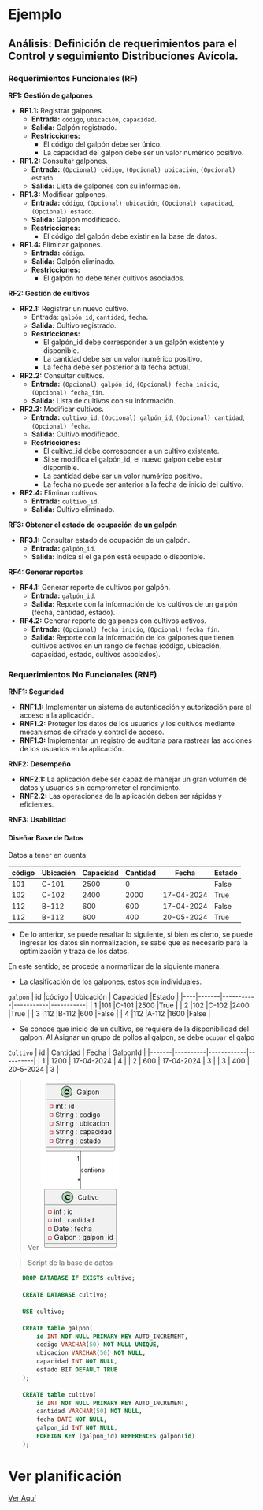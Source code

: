 # Ejemplo

## Análisis: Definición de requerimientos para el Control y seguimiento Distribuciones Avícola.

### Requerimientos Funcionales (RF)

**RF1: Gestión de galpones**

* **RF1.1:** Registrar galpones.
    * **Entrada:** `código`, `ubicación`, `capacidad`.
    * **Salida:** Galpón registrado.
    * **Restricciones:**
        * El código del galpón debe ser único.
        * La capacidad del galpón debe ser un valor numérico positivo.
* **RF1.2:** Consultar galpones.
    * **Entrada:** `(Opcional) código`, `(Opcional) ubicación`, `(Opcional) estado`.
    * **Salida:** Lista de galpones con su información.
* **RF1.3:** Modificar galpones.
    * **Entrada:** `código`, `(Opcional) ubicación`, `(Opcional) capacidad`, `(Opcional) estado`.
    * **Salida:** Galpón modificado.
    * **Restricciones:**
        * El código del galpón debe existir en la base de datos.
* **RF1.4:** Eliminar galpones.
    * **Entrada:** `código`.
    * **Salida:** Galpón eliminado.
    * **Restricciones:**
        * El galpón no debe tener cultivos asociados.

**RF2: Gestión de cultivos**

* **RF2.1:** Registrar un nuevo cultivo.
    * Entrada: `galpón_id`, `cantidad`, `fecha`.
    * **Salida:** Cultivo registrado.
    * **Restricciones:**
        * El galpón_id debe corresponder a un galpón existente y disponible.
        * La cantidad debe ser un valor numérico positivo.
        * La fecha debe ser posterior a la fecha actual.
* **RF2.2:** Consultar cultivos.
    * **Entrada:** `(Opcional) galpón_id`, `(Opcional) fecha_inicio`, `(Opcional) fecha_fin`.
    * **Salida:** Lista de cultivos con su información.
* **RF2.3:** Modificar cultivos.
    * **Entrada:** `cultivo_id`, `(Opcional) galpón_id`, `(Opcional) cantidad`, `(Opcional) fecha`.
    * **Salida:** Cultivo modificado.
    * **Restricciones:**
        * El cultivo_id debe corresponder a un cultivo existente.
        * Si se modifica el galpón_id, el nuevo galpón debe estar disponible.
        * La cantidad debe ser un valor numérico positivo.
        * La fecha no puede ser anterior a la fecha de inicio del cultivo.
* **RF2.4:** Eliminar cultivos.
    * **Entrada:** `cultivo_id`.
    * **Salida:** Cultivo eliminado.

**RF3: Obtener el estado de ocupación de un galpón**

* **RF3.1:** Consultar estado de ocupación de un galpón.
    * **Entrada:** `galpón_id`.
    * **Salida:** Indica si el galpón está ocupado o disponible.

**RF4: Generar reportes**

* **RF4.1:** Generar reporte de cultivos por galpón.
    * **Entrada:** `galpón_id`.
    * **Salida:** Reporte con la información de los cultivos de un galpón (fecha, cantidad, estado).
* **RF4.2:** Generar reporte de galpones con cultivos activos.
    * **Entrada:** `(Opcional) fecha_inicio`, `(Opcional) fecha_fin`.
    * **Salida:** Reporte con la información de los galpones que tienen cultivos activos en un rango de fechas (código, ubicación, capacidad, estado, cultivos asociados).

### Requerimientos No Funcionales (RNF)

**RNF1: Seguridad**

* **RNF1.1:** Implementar un sistema de autenticación y autorización para el acceso a la aplicación.
* **RNF1.2:** Proteger los datos de los usuarios y los cultivos mediante mecanismos de cifrado y control de acceso.
* **RNF1.3:** Implementar un registro de auditoría para rastrear las acciones de los usuarios en la aplicación.

**RNF2: Desempeño**

* **RNF2.1:** La aplicación debe ser capaz de manejar un gran volumen de datos y usuarios sin comprometer el rendimiento.
* **RNF2.2:** Las operaciones de la aplicación deben ser rápidas y eficientes.

**RNF3: Usabilidad**

#### Diseñar Base de Datos
Datos a tener en cuenta

| código | Ubicación | Capacidad | Cantidad |  Fecha   | Estado |
|--------|-----------|-----------|----------|----------|--------|
| 101    |C-101      |2500       |0         |          | False  |
| 102    |C-102      |2400       |2000      |17-04-2024| True   |
| 112    |B-112      |600        |600       |17-04-2024| False  |
| 112    |B-112      |600        |400       |20-05-2024| True   |

* De lo anterior, se puede resaltar lo siguiente, si bien es cierto, se puede ingresar los datos sin normalización, se sabe que es necesario para la optimización y traza de los datos. 

En este sentido, se procede a normarlizar de la siguiente manera. 

* La clasificación de los galpones, estos son individuales. 

`galpon`
| id |código | Ubicación | Capacidad |Estado     |
|----|-------|-----------|-----------|-----------|
|  1 |101    |C-101      |2500       |True       |
|  2 |102    |C-102      |2400       |True       |
|  3 |112    |B-112      |600        |False      |
|  4 |112    |A-112      |1600       |False      |

* Se conoce que inicio de un cultivo, se requiere de la disponibilidad del galpon. Al Asignar un grupo de pollos al galpon, se debe `ocupar` el galpo  

`Cultivo`
| id    | Cantidad |  Fecha     | GalponId | 
|-------|----------|------------|----------|
|   1   | 1200     | 17-04-2024 |   4      |
|   2   | 600      | 17-04-2024 |   3      |
|   3   | 400      | 20-5-2024  |   3      |


> Ver
![Modelo relacional del ejercicio](jo/base.png)
        
> Script de la base de datos
```sql
    DROP DATABASE IF EXISTS cultivo;

    CREATE DATABASE cultivo;

    USE cultivo;

    CREATE table galpon(
        id INT NOT NULL PRIMARY KEY AUTO_INCREMENT,
        codigo VARCHAR(50) NOT NULL UNIQUE,
        ubicacion VARCHAR(50) NOT NULL,
        capacidad INT NOT NULL,
        estado BIT DEFAULT TRUE
    ); 

    CREATE table cultivo(
        id INT NOT NULL PRIMARY KEY AUTO_INCREMENT,
        cantidad VARCHAR(50) NOT NULL,
        fecha DATE NOT NULL,
        galpon_id INT NOT NULL,
        FOREIGN KEY (galpon_id) REFERENCES galpon(id)
    ); 
```
# Ver planificación 
[Ver Aquí](https://trello.com/b/gOEix3Zs/control-y-seguimiento-distribuciones-avicola)